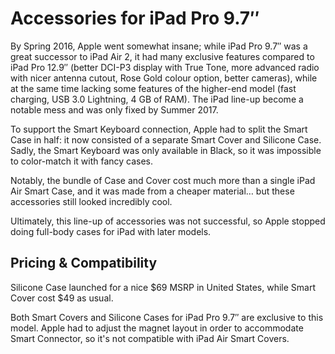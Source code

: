 # Accessories for iPad Pro 9.7″

By Spring 2016, Apple went somewhat insane; while iPad Pro 9.7″ was a great successor to iPad Air 2, it had many exclusive features compared to iPad Pro 12.9″ (better DCI-P3 display with True Tone, more advanced radio with nicer antenna cutout, Rose Gold colour option, better cameras), while at the same time lacking some features of the higher-end model (fast charging, USB 3.0 Lightning, 4 GB of RAM). The iPad line-up become a notable mess and was only fixed by Summer 2017.

To support the Smart Keyboard connection, Apple had to split the Smart Case in half: it now consisted of a separate Smart Cover and Silicone Case. Sadly, the Smart Keyboard was only available in Black, so it was impossible to color-match it with fancy cases.

Notably, the bundle of Case and Cover cost much more than a single iPad Air Smart Case, and it was made from a cheaper material… but these accessories still looked incredibly cool.

Ultimately, this line-up of accessories was not successful, so Apple stopped doing full-body cases for iPad with later models.

## Pricing & Compatibility

Silicone Case launched for a nice \$69 MSRP in United States, while Smart Cover cost \$49 as usual.

Both Smart Covers and Silicone Cases for iPad Pro 9.7″ are exclusive to this model. Apple had to adjust the magnet layout in order to accommodate Smart Connector, so it's not compatible with iPad Air Smart Covers.
